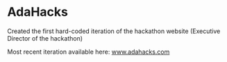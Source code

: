 # AdaHacks
Created the first hard-coded iteration of the hackathon website (Executive Director of the hackathon)

Most recent iteration available here: www.adahacks.com
